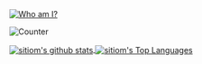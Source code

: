 <a href="https://github.com/sitiom?tab=repositories">
  <img align="center" src="https://svg-banners.vercel.app/api?type=rainbow&text1=sitiom%20&width=800&height=400" alt="Who am I?">
</a>

![Counter](https://visitor-badge.laobi.icu/badge?page_id=sitiom.sitiom)

<a href="https://github.com/sitiom?tab=repositories">
  <img align="center" src="https://github-readme-stats.vercel.app/api?username=sitiom&show_icons=true&theme=nord&count_private=true" alt="sitiom's github stats">
  <img align="center" src="https://github-readme-stats.vercel.app/api/top-langs/?username=sitiom&theme=nord&hide=css,ruby,html&layout=compact" alt="sitiom's Top Languages">
</a>
